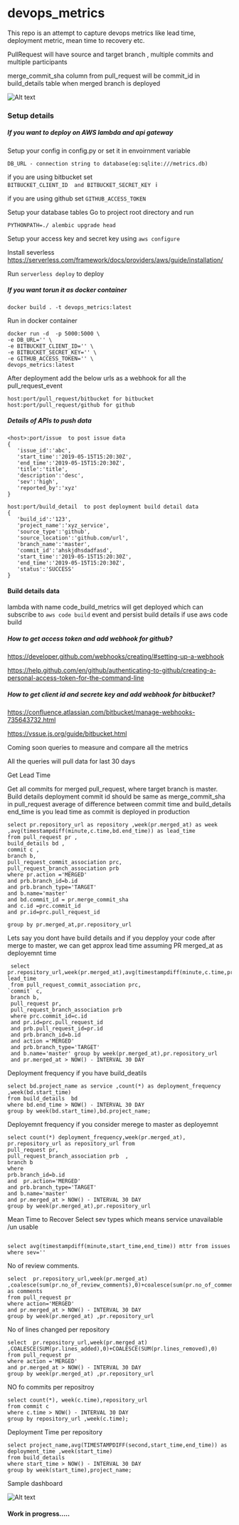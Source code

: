 # devops_metrics
This repo is an attempt to capture devops metrics like lead time, deployment metric, mean time to recovery etc.



PullRequest will have source and target branch , multiple commits and multiple participants

merge_commit_sha  column from pull_request  will be commit_id in build_details table when merged branch is deployed


![Alt text](db_schema.png?raw=true "Title")


### Setup details 

##### If you want to deploy on AWS lambda and api gateway 

Setup your config in config.py or set it in envoirnment variable


```DB_URL - connection string to database(eg:sqlite:///metrics.db)```


if you are using bitbucket set  
```BITBUCKET_CLIENT_ID  and BITBUCKET_SECRET_KEY ``` i

if you are using github  set 
```GITHUB_ACCESS_TOKEN ```


Setup your database tables
Go to project root directory and run 


```PYTHONPATH=./ alembic upgrade head```



Setup your access key and secret key using ```aws configure```

Install severless  https://serverless.com/framework/docs/providers/aws/guide/installation/


Run ```serverless deploy``` to deploy 



##### If you want torun it as docker container 

```docker build . -t devops_metrics:latest```

Run in docker container 

```
docker run -d  -p 5000:5000 \
-e DB_URL='' \
-e BITBUCKET_CLIENT_ID='' \
-e BITBUCKET_SECRET_KEY='' \
-e GITHUB_ACCESS_TOKEN='' \
devops_metrics:latest
```

After deployment add the below  urls as a webhook for all the pull_request_event
```
host:port/pull_request/bitbucket for bitbucket
host:port/pull_request/github for github
```

##### Details of APIs to push data


```
<host>:port/issue  to post issue data
{ 
   'issue_id':'abc',
   'start_time':'2019-05-15T15:20:30Z',
   'end_time':'2019-05-15T15:20:30Z',
   'title':'title',
   'description':'desc',
   'sev':'high',
   'reported_by':'xyz'
}
```
```
host:port/build_detail  to post deployment build detail data
{ 
   'build_id':'123',
   'project_name':'xyz_service',
   'source_type':'github',
   'source_location':'github.com/url',
   'branch_name':'master',
   'commit_id':'ahskjdhsdadfasd',
   'start_time':'2019-05-15T15:20:30Z',
   'end_time':'2019-05-15T15:20:30Z',
   'status':'SUCCESS'
}
```

#### Build details data
lambda with name code_build_metrics will get deployed which can subscribe to ```aws code build``` event and persist build details if use aws code build


##### How to get access token and add webhook for github?
https://developer.github.com/webhooks/creating/#setting-up-a-webhook

https://help.github.com/en/github/authenticating-to-github/creating-a-personal-access-token-for-the-command-line


##### How to get client id and secrete key   and add webhook for bitbucket?
https://confluence.atlassian.com/bitbucket/manage-webhooks-735643732.html

https://vssue.js.org/guide/bitbucket.html




Coming soon queries to measure and compare all the metrics


All the queries will pull data for last 30 days

Get Lead Time

Get all commits for merged pull_request, where target branch is master.
Build details deployment commit id should be same as merge_commit_sha in pull_request
average of difference between commit time and build_details end_time is you lead time as commit is deployed in production
````
select pr.repository_url as repository ,week(pr.merged_at) as week ,avg(timestampdiff(minute,c.time,bd.end_time)) as lead_time
from pull_request pr , 
build_details bd ,
commit c , 
branch b,
pull_request_commit_association prc,
pull_request_branch_association prb
where pr.action ='MERGED'
and prb.branch_id=b.id
and prb.branch_type='TARGET'
and b.name='master'
and bd.commit_id = pr.merge_commit_sha
and c.id =prc.commit_id
and pr.id=prc.pull_request_id

group by pr.merged_at,pr.repository_url
````



Lets say you dont have build details and if you depploy your code after merge to master, we can get approx lead time assuming PR merged_at as deployemnt time 

```
 select pr.repository_url,week(pr.merged_at),avg(timestampdiff(minute,c.time,pr.merged_at))as lead_time 
 from pull_request_commit_association prc, 
`commit` c,
 branch b,
 pull_request pr,
 pull_request_branch_association prb 
 where prc.commit_id=c.id
 and pr.id=prc.pull_request_id 
 and prb.pull_request_id=pr.id  
 and prb.branch_id=b.id  
 and action ='MERGED' 
 and prb.branch_type='TARGET' 
 and b.name='master' group by week(pr.merged_at),pr.repository_url
 and pr.merged_at > NOW() - INTERVAL 30 DAY
```

Deployment frequency if you have build_deatils
```
select bd.project_name as service ,count(*) as deployment_frequency ,week(bd.start_time)  
from build_details  bd
where bd.end_time > NOW() - INTERVAL 30 DAY
group by week(bd.start_time),bd.project_name;
```

Deployemnt frequency if you consider merege to master as deployemnt

```
select count(*) deployment_frequency,week(pr.merged_at), pr.repository_url as repository_url from 
pull_request pr, 
pull_request_branch_association prb  ,
branch b
where
prb.branch_id=b.id
and  pr.action='MERGED'
and prb.branch_type='TARGET'
and b.name='master'
and pr.merged_at > NOW() - INTERVAL 30 DAY
group by week(pr.merged_at),pr.repository_url
```

Mean Time to Recover
Select sev types which means service unavailable /un usable
```

select avg(timestampdiff(minute,start_time,end_time)) mttr from issues 
where sev=''

```
No of review comments.
```
select  pr.repository_url,week(pr.merged_at) ,coalesce(sum(pr.no_of_review_comments),0)+coalesce(sum(pr.no_of_comments),0) as comments  
from pull_request pr 
where action='MERGED' 
and pr.merged_at > NOW() - INTERVAL 30 DAY
group by week(pr.merged_at) ,pr.repository_url
```

No of lines changed per repository 
```
select  pr.repository_url,week(pr.merged_at) ,COALESCE(SUM(pr.lines_added),0)+COALESCE(SUM(pr.lines_removed),0)
from pull_request pr 
where action ='MERGED'
and pr.merged_at > NOW() - INTERVAL 30 DAY
group by week(pr.merged_at) ,pr.repository_url

```

NO fo commits per repositroy

```
select count(*), week(c.time),repository_url 
from commit c 
where c.time > NOW() - INTERVAL 30 DAY
group by repository_url ,week(c.time);

```

Deployment Time per repository

```
select project_name,avg(TIMESTAMPDIFF(second,start_time,end_time)) as deployment_time ,week(start_time)   
from build_details 
where start_time > NOW() - INTERVAL 30 DAY
group by week(start_time),project_name;

```
Sample dashboard





![Alt text](sample_dashboard.png?raw=true "Title")

#### Work in progress.....